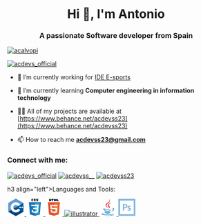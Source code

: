 <h1 align="center">Hi 👋, I'm Antonio</h1>
<h3 align="center">A passionate Software developer from Spain</h3>

<p align="left"> <a href="https://github.com/ryo-ma/github-profile-trophy"><img src="https://github-profile-trophy.vercel.app/?username=acalvopi" alt="acalvopi" /></a> </p>

<p align="left"> <a href="https://twitter.com/acdevs_official" target="blank"><img src="https://img.shields.io/twitter/follow/acdevs_official?logo=twitter&style=for-the-badge" alt="acdevs_official" /></a> </p>

- 🔭 I’m currently working for [IDE E-sports](https://twitter.com/IDEsportsGG)

- 🌱 I’m currently learning **Computer engineering in information technology**

- 👨‍💻 All of my projects are available at [https://www.behance.net/acdevss23](https://www.behance.net/acdevss23)

- 📫 How to reach me **acdevss23@gmail.com**

<h3 align="left">Connect with me:</h3>
<p align="left">
<a href="https://twitter.com/acdevs_official" target="blank"><img align="center" src="https://raw.githubusercontent.com/rahuldkjain/github-profile-readme-generator/master/src/images/icons/Social/twitter.svg" alt="acdevs_official" height="30" width="40" /></a>
<a href="https://instagram.com/acdevss__" target="blank"><img align="center" src="https://raw.githubusercontent.com/rahuldkjain/github-profile-readme-generator/master/src/images/icons/Social/instagram.svg" alt="acdevss__" height="30" width="40" /></a>
<a href="https://www.behance.net/acdevss23" target="blank"><img align="center" src="https://raw.githubusercontent.com/rahuldkjain/github-profile-readme-generator/master/src/images/icons/Social/behance.svg" alt="acdevss23" height="30" width="40" /></a>
</p>

h3 align="left">Languages and Tools:</h3>
<p align="left"> <a href="https://www.w3schools.com/cpp/" target="_blank" rel="noreferrer"> <img src="https://raw.githubusercontent.com/devicons/devicon/master/icons/cplusplus/cplusplus-original.svg" alt="cplusplus" width="40" height="40"/> </a> <a href="https://www.w3schools.com/css/" target="_blank" rel="noreferrer"> <img src="https://raw.githubusercontent.com/devicons/devicon/master/icons/css3/css3-original-wordmark.svg" alt="css3" width="40" height="40"/> </a> <a href="https://www.w3.org/html/" target="_blank" rel="noreferrer"> <img src="https://raw.githubusercontent.com/devicons/devicon/master/icons/html5/html5-original-wordmark.svg" alt="html5" width="40" height="40"/> </a> <a href="https://www.adobe.com/in/products/illustrator.html" target="_blank" rel="noreferrer"> <img src="https://www.vectorlogo.zone/logos/adobe_illustrator/adobe_illustrator-icon.svg" alt="illustrator" width="40" height="40"/> </a> <a href="https://www.java.com" target="_blank" rel="noreferrer"> <img src="https://raw.githubusercontent.com/devicons/devicon/master/icons/java/java-original.svg" alt="java" width="40" height="40"/> </a> <a href="https://www.photoshop.com/en" target="_blank" rel="noreferrer"> <img src="https://raw.githubusercontent.com/devicons/devicon/master/icons/photoshop/photoshop-line.svg" alt="photoshop" width="40" height="40"/> </a> </p>
